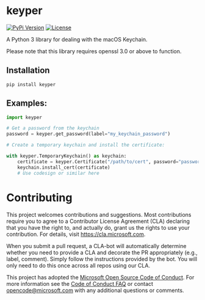 # keyper

[![PyPi Version](https://img.shields.io/pypi/v/keyper.svg)](https://pypi.org/project/keyper/)
[![License](https://img.shields.io/pypi/l/keyper.svg)](https://github.com/Microsoft/keyper/blob/main/LICENSE)

A Python 3 library for dealing with the macOS Keychain.

Please note that this library requires openssl 3.0 or above to function.

## Installation

    pip install keyper

## Examples:

```python
import keyper

# Get a password from the keychain
password = keyper.get_password(label="my_keychain_password")

# Create a temporary keychain and install the certificate:

with keyper.TemporaryKeychain() as keychain:
    certificate = keyper.Certificate("/path/to/cert", password="password")
    keychain.install_cert(certificate)
    # Use codesign or similar here
```

# Contributing

This project welcomes contributions and suggestions. Most contributions require you to agree to a
Contributor License Agreement (CLA) declaring that you have the right to, and actually do, grant us
the rights to use your contribution. For details, visit https://cla.microsoft.com.

When you submit a pull request, a CLA-bot will automatically determine whether you need to provide
a CLA and decorate the PR appropriately (e.g., label, comment). Simply follow the instructions
provided by the bot. You will only need to do this once across all repos using our CLA.

This project has adopted the [Microsoft Open Source Code of Conduct](https://opensource.microsoft.com/codeofconduct/).
For more information see the [Code of Conduct FAQ](https://opensource.microsoft.com/codeofconduct/faq/) or
contact [opencode@microsoft.com](mailto:opencode@microsoft.com) with any additional questions or comments.
